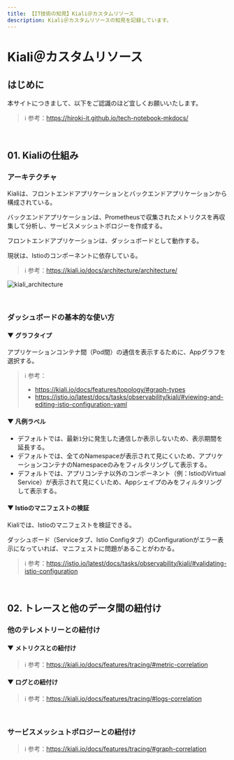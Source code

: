 ```yaml
---
title: 【IT技術の知見】Kiali＠カスタムリソース
description: Kiali＠カスタムリソースの知見を記録しています。
---
```


# Kiali＠カスタムリソース

## はじめに

本サイトにつきまして、以下をご認識のほど宜しくお願いいたします。



> ℹ️ 参考：https://hiroki-it.github.io/tech-notebook-mkdocs/

<br>

## 01. Kialiの仕組み

### アーキテクチャ

Kialiは、フロントエンドアプリケーションとバックエンドアプリケーションから構成されている。

バックエンドアプリケーションは、Prometheusで収集されたメトリクスを再収集して分析し、サービスメッシュトポロジーを作成する。

フロントエンドアプリケーションは、ダッシュボードとして動作する。

現状は、Istioのコンポーネントに依存している。


> ℹ️ 参考：https://kiali.io/docs/architecture/architecture/

![kiali_architecture](https://raw.githubusercontent.com/hiroki-it/tech-notebook/master/images/kiali_architecture.png)

<br>

### ダッシュボードの基本的な使い方

#### ▼ グラフタイプ

アプリケーションコンテナ間（Pod間）の通信を表示するために、Appグラフを選択する。

> ℹ️ 参考：
> 
> - https://kiali.io/docs/features/topology/#graph-types
> - https://istio.io/latest/docs/tasks/observability/kiali/#viewing-and-editing-istio-configuration-yaml

#### ▼ 凡例ラベル

- デフォルトでは、最新```1```分に発生した通信しか表示しないため、表示期間を延長する。
- デフォルトでは、全てのNamespaceが表示されて見にくいため、アプリケーションコンテナのNamespaceのみをフィルタリングして表示する。
- デフォルトでは、アプリコンテナ以外のコンポーネント（例：IstioのVirtual Service）が表示されて見にくいため、Appシェイプのみをフィルタリングして表示する。

#### ▼ Istioのマニフェストの検証

Kialiでは、Istioのマニフェストを検証できる。

ダッシュボード（Serviceタブ、Istio Configタブ）のConfigurationがエラー表示になっていれば、マニフェストに問題があることがわかる。

> ℹ️ 参考：https://istio.io/latest/docs/tasks/observability/kiali/#validating-istio-configuration

<br>

## 02. トレースと他のデータ間の紐付け

### 他のテレメトリーとの紐付け

#### ▼ メトリクスとの紐付け

> ℹ️ 参考：https://kiali.io/docs/features/tracing/#metric-correlation

#### ▼ ログとの紐付け

> ℹ️ 参考：https://kiali.io/docs/features/tracing/#logs-correlation

<br>

### サービスメッシュトポロジーとの紐付け

> ℹ️ 参考：https://kiali.io/docs/features/tracing/#graph-correlation

<br>
